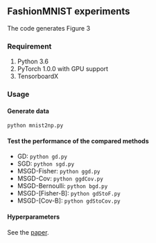 ## FashionMNIST experiments

The code generates Figure 3

### Requirement
1. Python 3.6
2. PyTorch 1.0.0 with GPU support
3. TensorboardX

### Usage

#### Generate data
`python mnist2np.py`

#### Test the performance of the compared methods
- GD: `python gd.py`
- SGD: `python sgd.py`
- MSGD-Fisher: `python ggd.py`
- MSGD-Cov: `python ggdCov.py`
- MSGD-Bernoulli: `python bgd.py`
- MSGD-[Fisher-B]: `python gdStoF.py`
- MSGD-[Cov-B]: `python gdStoCov.py`

#### Hyperparameters
See the [paper](https://arxiv.org/abs/1906.07405).
